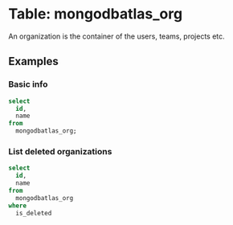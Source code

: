 # Table: mongodbatlas_org

An organization is the container of the users, teams, projects etc.

## Examples

### Basic info

```sql
select
  id,
  name
from
  mongodbatlas_org;
```

### List deleted organizations

```sql
select
  id,
  name
from
  mongodbatlas_org
where
  is_deleted
```
